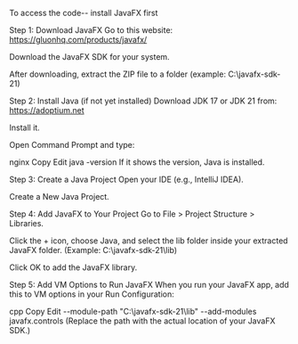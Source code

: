 To access the code-- install JavaFX first

Step 1: Download JavaFX Go to this website: https://gluonhq.com/products/javafx/

Download the JavaFX SDK for your system.

After downloading, extract the ZIP file to a folder (example: C:\javafx-sdk-21)

Step 2: Install Java (if not yet installed) Download JDK 17 or JDK 21 from: https://adoptium.net

Install it.

Open Command Prompt and type:

nginx Copy Edit java -version If it shows the version, Java is installed.

Step 3: Create a Java Project Open your IDE (e.g., IntelliJ IDEA).

Create a New Java Project.

Step 4: Add JavaFX to Your Project Go to File > Project Structure > Libraries.

Click the + icon, choose Java, and select the lib folder inside your extracted JavaFX folder. (Example: C:\javafx-sdk-21\lib)

Click OK to add the JavaFX library.

Step 5: Add VM Options to Run JavaFX When you run your JavaFX app, add this to VM options in your Run Configuration:

cpp Copy Edit --module-path "C:\javafx-sdk-21\lib" --add-modules javafx.controls (Replace the path with the actual location of your JavaFX SDK.)
